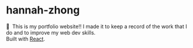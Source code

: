 # hannah-zhong

🥳&nbsp; This is my portfolio website!! I made it to keep a record of the work that I do and to improve my web dev skills.  
Built with [React](https://github.com/facebook/create-react-app).
